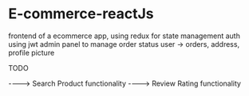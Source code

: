 # E-commerce-reactJs
frontend of a ecommerce app, using redux for state management
auth using jwt
admin panel to manage order status
user -> orders, address, profile picture


TODO

----> Search Product functionality
----> Review Rating functionality


